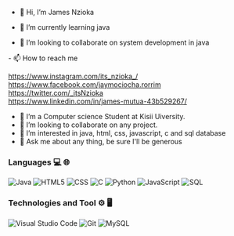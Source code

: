 
- 👋 Hi, I’m James Nzioka

- 🌱 I’m currently learning java
- 💞️ I’m looking to collaborate on system development in java
</p>
- 📫 How to reach me 

https://www.instagram.com/its_nzioka_/
<br>
https://www.facebook.com/jaymociocha.rorrim
<br>
https://twitter.com/_itsNzioka
<br>
https://www.linkedin.com/in/james-mutua-43b529267/
- 🌱 I’m a Computer science Student at Kisii Uiversity.
- 👯 I’m looking to collaborate on any project.
- 👀 I’m interested in java, html, css, javascript, c and sql database
- 💬 Ask me about any thing, be sure I'll be generous



### Languages 💻 🌐
![Java](https://img.shields.io/badge/-Java-000?&logo=java)
![HTML5](https://img.shields.io/badge/-HTML5-333333?style=flat&logo=HTML5) 
![CSS](https://img.shields.io/badge/-CSS-333333?style=flat&logo=CSS3)
![C](https://img.shields.io/badge/-C-000?&logo=C)
![Python](https://img.shields.io/badge/-Python-000?&logo=python)
![JavaScript](https://img.shields.io/badge/-JavaScript-000?&logo=JavaScrip)
![SQL](https://img.shields.io/badge/-SQL-000?&logo=MySQL&logoColor=4479A1)

### Technologies and Tool ⚙️ 🖥
![Visual Studio Code](https://img.shields.io/badge/-Visual%20Studio%20Code-333333?style=flat&logo=visual-studio-code&logoColor=007ACC)
![Git](https://img.shields.io/badge/-Git-333333?style=flat&logo=git)
![MySQL](https://img.shields.io/badge/-MySQL-333333?style=flat&logo=mysql)
